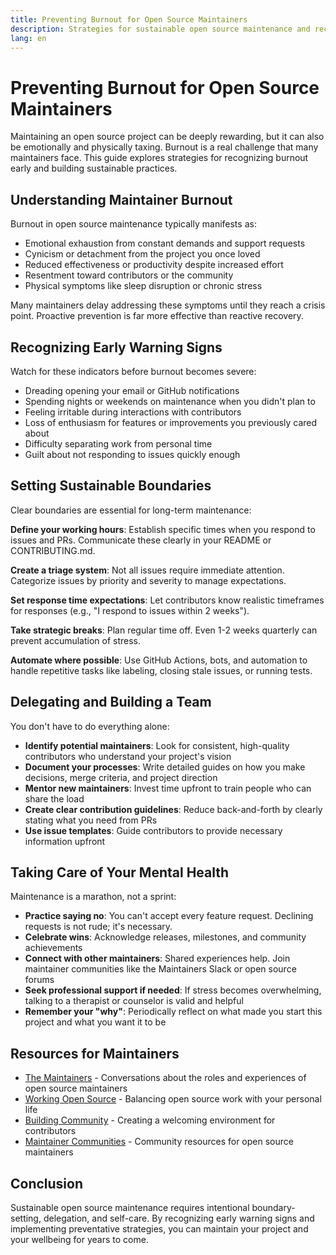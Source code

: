 ```yaml
---
title: Preventing Burnout for Open Source Maintainers
description: Strategies for sustainable open source maintenance and recognizing burnout early
lang: en
---
```


# Preventing Burnout for Open Source Maintainers

Maintaining an open source project can be deeply rewarding, but it can also be emotionally and physically taxing. Burnout is a real challenge that many maintainers face. This guide explores strategies for recognizing burnout early and building sustainable practices.

## Understanding Maintainer Burnout

Burnout in open source maintenance typically manifests as:
- Emotional exhaustion from constant demands and support requests
- Cynicism or detachment from the project you once loved
- Reduced effectiveness or productivity despite increased effort
- Resentment toward contributors or the community
- Physical symptoms like sleep disruption or chronic stress

Many maintainers delay addressing these symptoms until they reach a crisis point. Proactive prevention is far more effective than reactive recovery.

## Recognizing Early Warning Signs

Watch for these indicators before burnout becomes severe:
- Dreading opening your email or GitHub notifications
- Spending nights or weekends on maintenance when you didn't plan to
- Feeling irritable during interactions with contributors
- Loss of enthusiasm for features or improvements you previously cared about
- Difficulty separating work from personal time
- Guilt about not responding to issues quickly enough

## Setting Sustainable Boundaries

Clear boundaries are essential for long-term maintenance:

**Define your working hours**: Establish specific times when you respond to issues and PRs. Communicate these clearly in your README or CONTRIBUTING.md.

**Create a triage system**: Not all issues require immediate attention. Categorize issues by priority and severity to manage expectations.

**Set response time expectations**: Let contributors know realistic timeframes for responses (e.g., "I respond to issues within 2 weeks").

**Take strategic breaks**: Plan regular time off. Even 1-2 weeks quarterly can prevent accumulation of stress.

**Automate where possible**: Use GitHub Actions, bots, and automation to handle repetitive tasks like labeling, closing stale issues, or running tests.

## Delegating and Building a Team

You don't have to do everything alone:

- **Identify potential maintainers**: Look for consistent, high-quality contributors who understand your project's vision
- **Document your processes**: Write detailed guides on how you make decisions, merge criteria, and project direction
- **Mentor new maintainers**: Invest time upfront to train people who can share the load
- **Create clear contribution guidelines**: Reduce back-and-forth by clearly stating what you need from PRs
- **Use issue templates**: Guide contributors to provide necessary information upfront

## Taking Care of Your Mental Health

Maintenance is a marathon, not a sprint:

- **Practice saying no**: You can't accept every feature request. Declining requests is not rude; it's necessary.
- **Celebrate wins**: Acknowledge releases, milestones, and community achievements
- **Connect with other maintainers**: Shared experiences help. Join maintainer communities like the Maintainers Slack or open source forums
- **Seek professional support if needed**: If stress becomes overwhelming, talking to a therapist or counselor is valid and helpful
- **Remember your "why"**: Periodically reflect on what made you start this project and what you want it to be

## Resources for Maintainers

- [The Maintainers](https://www.themaintainers.org/) - Conversations about the roles and experiences of open source maintainers
- [Working Open Source](/working-open-source/) - Balancing open source work with your personal life
- [Building Community](/building-community/) - Creating a welcoming environment for contributors
- [Maintainer Communities](https://github.com/open-source/maintainers) - Community resources for open source maintainers

## Conclusion

Sustainable open source maintenance requires intentional boundary-setting, delegation, and self-care. By recognizing early warning signs and implementing preventative strategies, you can maintain your project and your wellbeing for years to come.
